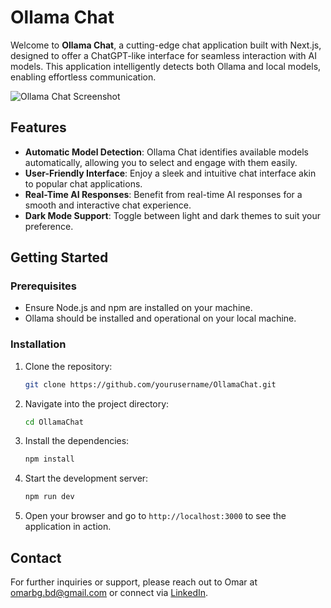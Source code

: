 # Ollama Chat

Welcome to **Ollama Chat**, a cutting-edge chat application built with Next.js, designed to offer a ChatGPT-like interface for seamless interaction with AI models. This application intelligently detects both Ollama and local models, enabling effortless communication.

![Ollama Chat Screenshot](https://github.com/iamOmarFaruk/Ollama-Chat/blob/main/Screenshot%202025-02-18%20at%2011.47.32%E2%80%AFPM.png?raw=true)

## Features

- **Automatic Model Detection**: Ollama Chat identifies available models automatically, allowing you to select and engage with them easily.
- **User-Friendly Interface**: Enjoy a sleek and intuitive chat interface akin to popular chat applications.
- **Real-Time AI Responses**: Benefit from real-time AI responses for a smooth and interactive chat experience.
- **Dark Mode Support**: Toggle between light and dark themes to suit your preference.

## Getting Started

### Prerequisites

- Ensure Node.js and npm are installed on your machine.
- Ollama should be installed and operational on your local machine.

### Installation

1. Clone the repository:

   ```bash
   git clone https://github.com/yourusername/OllamaChat.git
   ```

2. Navigate into the project directory:

   ```bash
   cd OllamaChat
   ```

3. Install the dependencies:

   ```bash
   npm install
   ```

4. Start the development server:

   ```bash
   npm run dev
   ```

5. Open your browser and go to `http://localhost:3000` to see the application in action.
## Contact

For further inquiries or support, please reach out to Omar at [omarbg.bd@gmail.com](mailto:omarbg.bd@gmail.com) or connect via [LinkedIn](https://www.linkedin.com/in/omar-expert-webdeveloper/).
